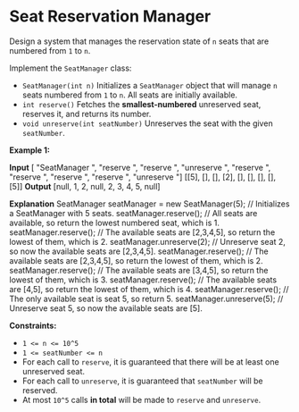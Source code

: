 # Seat Reservation Manager

Design a system that manages the reservation state of `n` seats that are numbered from `1` to `n`.

Implement the `SeatManager` class:

* `SeatManager(int n)` Initializes a `SeatManager` object that will manage `n` seats numbered from `1` to `n`. All seats are initially available.
* `int reserve()` Fetches the **smallest-numbered** unreserved seat, reserves it, and returns its number.
* `void unreserve(int seatNumber)` Unreserves the seat with the given `seatNumber`.

**Example 1:**

**Input**
\[ "SeatManager ",  "reserve ",  "reserve ",  "unreserve ",  "reserve ",  "reserve ",  "reserve ",  "reserve ",  "unreserve "\]
\[\[5\], \[\], \[\], \[2\], \[\], \[\], \[\], \[\], \[5\]\]
**Output**
\[null, 1, 2, null, 2, 3, 4, 5, null\]

**Explanation**
SeatManager seatManager = new SeatManager(5); // Initializes a SeatManager with 5 seats.
seatManager.reserve();    // All seats are available, so return the lowest numbered seat, which is 1.
seatManager.reserve();    // The available seats are \[2,3,4,5\], so return the lowest of them, which is 2.
seatManager.unreserve(2); // Unreserve seat 2, so now the available seats are \[2,3,4,5\].
seatManager.reserve();    // The available seats are \[2,3,4,5\], so return the lowest of them, which is 2.
seatManager.reserve();    // The available seats are \[3,4,5\], so return the lowest of them, which is 3.
seatManager.reserve();    // The available seats are \[4,5\], so return the lowest of them, which is 4.
seatManager.reserve();    // The only available seat is seat 5, so return 5.
seatManager.unreserve(5); // Unreserve seat 5, so now the available seats are \[5\].

**Constraints:**

* `1 <= n <= 10^5`
* `1 <= seatNumber <= n`
* For each call to `reserve`, it is guaranteed that there will be at least one unreserved seat.
* For each call to `unreserve`, it is guaranteed that `seatNumber` will be reserved.
* At most `10^5` calls **in total** will be made to `reserve` and `unreserve`.
